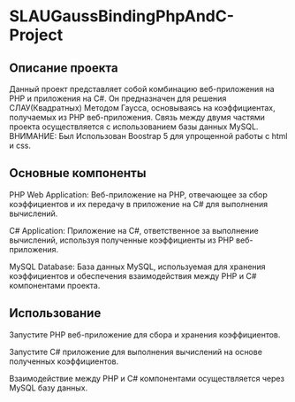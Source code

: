 # SLAUGaussBindingPhpAndC-Project

## Описание проекта
Данный проект представляет собой комбинацию веб-приложения на PHP и приложения на C#. Он предназначен для решения СЛАУ(Квадратных) Методом Гаусса, основываясь на коэффициентах, получаемых из PHP веб-приложения. Связь между двумя частями проекта осуществляется с использованием базы данных MySQL.
ВНИМАНИЕ: Был Использован Boostrap 5 для упрощенной работы с html и css.
 
## Основные компоненты
PHP Web Application: Веб-приложение на PHP, отвечающее за сбор коэффициентов и их передачу в приложение на C# для выполнения вычислений.

C# Application: Приложение на C#, ответственное за выполнение вычислений, используя полученные коэффициенты из PHP веб-приложения.

MySQL Database: База данных MySQL, используемая для хранения коэффициентов и обеспечения взаимодействия между PHP и C# компонентами проекта.

## Использование
Запустите PHP веб-приложение для сбора и хранения коэффициентов.

Запустите C# приложение для выполнения вычислений на основе полученных коэффициентов.

Взаимодействие между PHP и C# компонентами осуществляется через MySQL базу данных.
